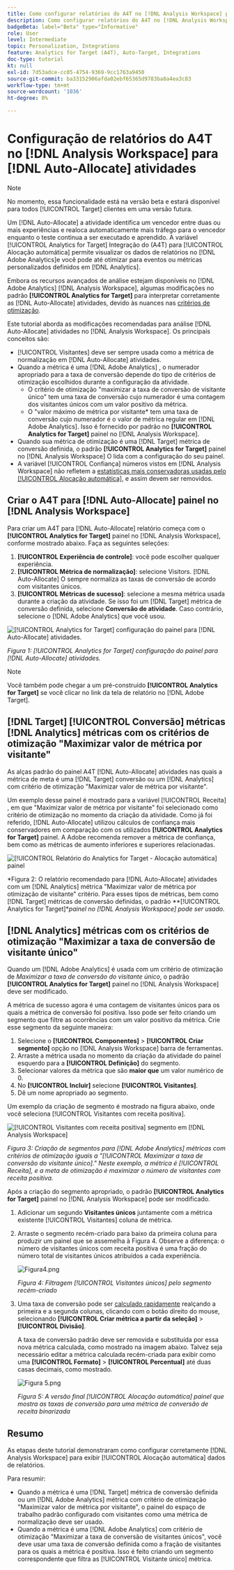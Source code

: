 ```yaml
---
title: Como configurar relatórios do A4T no [!DNL Analysis Workspace] para [!UICONTROL Alocação automática] Atividades
description: Como configurar relatórios do A4T no [!DNL Analysis Workspace] para obter os resultados esperados durante a execução [!UICONTROL Alocação automática] atividades.
badgeBeta: label="Beta" type="Informative"
role: User
level: Intermediate
topic: Personalization, Integrations
feature: Analytics for Target (A4T), Auto-Target, Integrations
doc-type: tutorial
kt: null
exl-id: 7d53adce-cc05-4754-9369-9cc1763a9450
source-git-commit: ba33152906afda02ebf65365d9783ba8a4ea3c83
workflow-type: tm+mt
source-wordcount: '1036'
ht-degree: 0%

---
```


# Configuração de relatórios do A4T no [!DNL Analysis Workspace] para [!DNL Auto-Allocate] atividades

>[!NOTE]
>
>No momento, essa funcionalidade está na versão beta e estará disponível para todos [!UICONTROL Target] clientes em uma versão futura.

Um [!DNL Auto-Allocate] a atividade identifica um vencedor entre duas ou mais experiências e realoca automaticamente mais tráfego para o vencedor enquanto o teste continua a ser executado e aprendido. A variável [!UICONTROL Analytics for Target] Integração do (A4T) para [!UICONTROL Alocação automática] permite visualizar os dados de relatórios no [!DNL Adobe Analytics]e você pode até otimizar para eventos ou métricas personalizados definidos em [!DNL Analytics].

Embora os recursos avançados de análise estejam disponíveis no [!DNL Adobe Analytics] [!DNL Analysis Workspace], algumas modificações no padrão **[!UICONTROL Analytics for Target]** para interpretar corretamente as [!DNL Auto-Allocate] atividades, devido às nuances nas [critérios de otimização](https://experienceleague.adobe.com/docs/target/using/integrate/a4t/a4t-at-aa.html?lang=en#supported).

Este tutorial aborda as modificações recomendadas para análise [!DNL Auto-Allocate] atividades no [!DNL Analysis Workspace]. Os principais conceitos são:

* [!UICONTROL Visitantes] deve ser sempre usada como a métrica de normalização em [!DNL Auto-Allocate] atividades.
* Quando a métrica é uma [!DNL Adobe Analytics] , o numerador apropriado para a taxa de conversão depende do tipo de critérios de otimização escolhidos durante a configuração da atividade.
   * O critério de otimização &quot;maximizar a taxa de conversão de visitante único&quot; tem uma taxa de conversão cujo numerador é uma contagem dos visitantes únicos com um valor positivo da métrica.
   * O &quot;valor máximo de métrica por visitante* tem uma taxa de conversão cujo numerador é o valor de métrica regular em [!DNL Adobe Analytics]. Isso é fornecido por padrão no **[!UICONTROL Analytics for Target]** painel no [!DNL Analysis Workspace].
* Quando sua métrica de otimização é uma [!DNL Target] métrica de conversão definida, o padrão **[!UICONTROL Analytics for Target]** painel no [!DNL Analysis Workspace] O lida com a configuração do seu painel.
* A variável [!UICONTROL Confiança] números vistos em [!DNL Analysis Workspace] não refletem a [estatísticas mais conservadoras usadas pelo [!UICONTROL Alocação automática]](https://experienceleague.adobe.com/docs/target/using/activities/auto-allocate/automated-traffic-allocation.html?lang=en#section_98388996F0584E15BF3A99C57EEB7629), e assim devem ser removidos.

## Criar o A4T para [!DNL Auto-Allocate] painel no [!DNL Analysis Workspace]

Para criar um A4T para [!DNL Auto-Allocate] relatório começa com o **[!UICONTROL Analytics for Target]** painel no [!DNL Analysis Workspace], conforme mostrado abaixo. Faça as seguintes seleções:

1. **[!UICONTROL Experiência de controle]**: você pode escolher qualquer experiência.
2. **[!UICONTROL Métrica de normalização]**: selecione Visitors. [!DNL Auto-Allocate] O sempre normaliza as taxas de conversão de acordo com visitantes únicos.
3. **[!UICONTROL Métricas de sucesso]**: selecione a mesma métrica usada durante a criação da atividade. Se isso foi um [!DNL Target] métrica de conversão definida, selecione **Conversão de atividade**. Caso contrário, selecione o [!DNL Adobe Analytics] que você usou.

![[!UICONTROL Analytics for Target] configuração do painel para [!DNL Auto-Allocate] atividades.](assets/AAFigure1.png)

*Figura 1: [!UICONTROL Analytics for Target] configuração do painel para [!DNL Auto-Allocate] atividades.*

>[!NOTE]
>
> Você também pode chegar a um pré-construído **[!UICONTROL Analytics for Target]** se você clicar no link da tela de relatório no [!DNL Adobe Target].

## [!DNL Target] [!UICONTROL Conversão] métricas [!DNL Analytics] métricas com os critérios de otimização &quot;Maximizar valor de métrica por visitante&quot;

As alças padrão do painel A4T [!DNL Auto-Allocate] atividades nas quais a métrica de meta é uma [!DNL Target] conversão ou um [!DNL Analytics] com critério de otimização &quot;Maximizar valor de métrica por visitante&quot;.

Um exemplo desse painel é mostrado para a variável [!UICONTROL Receita] , em que &quot;Maximizar valor de métrica por visitante&quot; foi selecionado como critério de otimização no momento da criação da atividade. Como já foi referido, [!DNL Auto-Allocate] utilizou cálculos de confiança mais conservadores em comparação com os utilizados **[!UICONTROL Analytics for Target]** painel. A Adobe recomenda remover a métrica de confiança, bem como as métricas de aumento inferiores e superiores relacionadas.

![[!UICONTROL Relatório do Analytics for Target - Alocação automática] painel](assets/AAFigure2.png)

*Figura 2: O relatório recomendado para [!DNL Auto-Allocate] atividades com um [!DNL Analytics] métrica &quot;Maximizar valor de métrica por otimização de visitante&quot; critério. Para esses tipos de métricas, bem como [!DNL Target] métricas de conversão definidas, o padrão **[!UICONTROL Analytics for Target]**painel no [!DNL Analysis Workspace] pode ser usado.*

## [!DNL Analytics] métricas com os critérios de otimização &quot;Maximizar a taxa de conversão de visitante único&quot;

Quando um [!DNL Adobe Analytics] é usada com um critério de otimização de *Maximizar a taxa de conversão do visitante único*, o padrão **[!UICONTROL Analytics for Target]** painel no [!DNL Analysis Workspace] deve ser modificado.

A métrica de sucesso agora é uma contagem de visitantes únicos para os quais a métrica de conversão foi positiva. Isso pode ser feito criando um segmento que filtre as ocorrências com um valor positivo da métrica. Crie esse segmento da seguinte maneira:

1. Selecione o **[!UICONTROL Componentes]** > **[!UICONTROL Criar segmento]** opção no [!DNL Analysis Workspace] barra de ferramentas.
1. Arraste a métrica usada no momento da criação da atividade do painel esquerdo para a **[!UICONTROL Definição]** do segmento.
1. Selecionar valores da métrica que são **maior que** um valor numérico de 0.
1. No **[!UICONTROL Incluir]** selecione **[!UICONTROL Visitantes]**.
1. Dê um nome apropriado ao segmento.

Um exemplo da criação de segmento é mostrado na figura abaixo, onde você seleciona [!UICONTROL Visitantes com receita positiva].

![[!UICONTROL Visitantes com receita positiva] segmento em [!DNL Analysis Workspace]](assets/AAFigure3.png)

*Figura 3: Criação de segmentos para [!DNL Adobe Analytics] métricas com critérios de otimização iguais a &quot;[!UICONTROL Maximizar a taxa de conversão do visitante único].&quot; Neste exemplo, a métrica é [!UICONTROL Receita], e a meta de otimização é maximizar o número de visitantes com receita positiva.*

Após a criação do segmento apropriado, o padrão  **[!UICONTROL Analytics for Target]** painel no [!DNL Analysis Workspace] pode ser modificado.

1. Adicionar um segundo **Visitantes únicos** juntamente com a métrica existente [!UICONTROL Visitantes] coluna de métrica.
2. Arraste o segmento recém-criado para baixo da primeira coluna para produzir um painel que se assemelha à Figura 4. Observe a diferença: o número de visitantes únicos com receita positiva é uma fração do número total de visitantes únicos atribuídos a cada experiência.

   ![Figura4.png](assets/AAFigure4.png)

   *Figura 4: Filtragem [!UICONTROL Visitantes únicos] pelo segmento recém-criado*

3. Uma taxa de conversão pode ser [calculado rapidamente](https://experienceleague.adobe.com/docs/analytics-learn/tutorials/components/calculated-metrics/quick-calculated-metrics-in-analysis-workspace.html?lang=en) realçando a primeira e a segunda colunas, clicando com o botão direito do mouse, selecionando **[!UICONTROL Criar métrica a partir da seleção]** > **[!UICONTROL Divisão]**.

   A taxa de conversão padrão deve ser removida e substituída por essa nova métrica calculada, como mostrado na imagem abaixo. Talvez seja necessário editar a métrica calculada recém-criada para exibir como uma **[!UICONTROL Formato]** > **[!UICONTROL Percentual]** até duas casas decimais, como mostrado.

   ![Figura 5.png](assets/AAFigure5.png)

   *Figura 5: A versão final [!UICONTROL Alocação automática] painel que mostra as taxas de conversão para uma métrica de conversão de receita binarizada*

## Resumo

As etapas deste tutorial demonstraram como configurar corretamente [!DNL Analysis Workspace] para exibir [!UICONTROL Alocação automática] dados de relatórios.

Para resumir:

* Quando a métrica é uma [!DNL Target] métrica de conversão definida ou um [!DNL Adobe Analytics] métrica com critério de otimização &quot;Maximizar valor de métrica por visitante&quot;, o painel do espaço de trabalho padrão configurado com visitantes como uma métrica de normalização deve ser usado.
* Quando a métrica é uma [!DNL Adobe Analytics] com critério de otimização &quot;Maximizar a taxa de conversão de visitantes únicos&quot;, você deve usar uma taxa de conversão definida como a fração de visitantes para os quais a métrica é positiva. Isso é feito criando um segmento correspondente que filtra as [!UICONTROL Visitante único] métrica.
